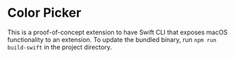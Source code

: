 # Color Picker

This is a proof-of-concept extension to have Swift CLI that exposes macOS functionality to an extension. To update the bundled binary, run `npm run build-swift` in the project directory.
